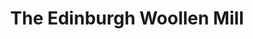 ---
title: "The Edinburgh Woollen Mill"
url: /colchester/the-edinburgh-woollen-mill/
shop: Kleidung
---